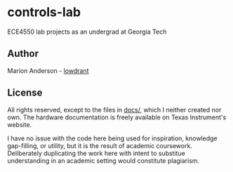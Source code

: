 # controls-lab
ECE4550 lab projects as an undergrad at Georgia Tech

## Author
Marion Anderson - [lowdrant](https://github.com/lowdrant)

## License
All rights reserved, except to the files in [docs/](docs), which I neither created nor own. The hardware documentation is freely available on Texas Instrument's website.

I have no issue with the code here being used for inspiration, knowledge gap-filling, or utility, but it is the result of academic coursework. Deliberately duplicating the work here with intent to substitue understanding in an academic setting would constitute plagiarism.
